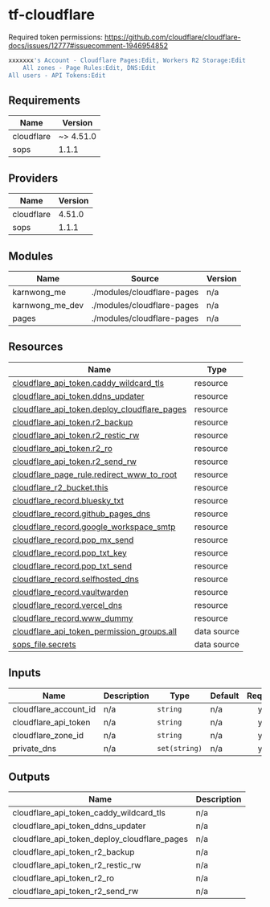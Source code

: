 # tf-cloudflare

Required token permissions: <https://github.com/cloudflare/cloudflare-docs/issues/12777#issuecomment-1946954852>

```bash
xxxxxxx's Account - Cloudflare Pages:Edit, Workers R2 Storage:Edit
    All zones - Page Rules:Edit, DNS:Edit
All users - API Tokens:Edit
```

<!-- BEGIN_TF_DOCS -->
## Requirements

| Name | Version |
|------|---------|
| cloudflare | ~> 4.51.0 |
| sops | 1.1.1 |

## Providers

| Name | Version |
|------|---------|
| cloudflare | 4.51.0 |
| sops | 1.1.1 |

## Modules

| Name | Source | Version |
|------|--------|---------|
| karnwong\_me | ./modules/cloudflare-pages | n/a |
| karnwong\_me\_dev | ./modules/cloudflare-pages | n/a |
| pages | ./modules/cloudflare-pages | n/a |

## Resources

| Name | Type |
|------|------|
| [cloudflare_api_token.caddy_wildcard_tls](https://registry.terraform.io/providers/cloudflare/cloudflare/latest/docs/resources/api_token) | resource |
| [cloudflare_api_token.ddns_updater](https://registry.terraform.io/providers/cloudflare/cloudflare/latest/docs/resources/api_token) | resource |
| [cloudflare_api_token.deploy_cloudflare_pages](https://registry.terraform.io/providers/cloudflare/cloudflare/latest/docs/resources/api_token) | resource |
| [cloudflare_api_token.r2_backup](https://registry.terraform.io/providers/cloudflare/cloudflare/latest/docs/resources/api_token) | resource |
| [cloudflare_api_token.r2_restic_rw](https://registry.terraform.io/providers/cloudflare/cloudflare/latest/docs/resources/api_token) | resource |
| [cloudflare_api_token.r2_ro](https://registry.terraform.io/providers/cloudflare/cloudflare/latest/docs/resources/api_token) | resource |
| [cloudflare_api_token.r2_send_rw](https://registry.terraform.io/providers/cloudflare/cloudflare/latest/docs/resources/api_token) | resource |
| [cloudflare_page_rule.redirect_www_to_root](https://registry.terraform.io/providers/cloudflare/cloudflare/latest/docs/resources/page_rule) | resource |
| [cloudflare_r2_bucket.this](https://registry.terraform.io/providers/cloudflare/cloudflare/latest/docs/resources/r2_bucket) | resource |
| [cloudflare_record.bluesky_txt](https://registry.terraform.io/providers/cloudflare/cloudflare/latest/docs/resources/record) | resource |
| [cloudflare_record.github_pages_dns](https://registry.terraform.io/providers/cloudflare/cloudflare/latest/docs/resources/record) | resource |
| [cloudflare_record.google_workspace_smtp](https://registry.terraform.io/providers/cloudflare/cloudflare/latest/docs/resources/record) | resource |
| [cloudflare_record.pop_mx_send](https://registry.terraform.io/providers/cloudflare/cloudflare/latest/docs/resources/record) | resource |
| [cloudflare_record.pop_txt_key](https://registry.terraform.io/providers/cloudflare/cloudflare/latest/docs/resources/record) | resource |
| [cloudflare_record.pop_txt_send](https://registry.terraform.io/providers/cloudflare/cloudflare/latest/docs/resources/record) | resource |
| [cloudflare_record.selfhosted_dns](https://registry.terraform.io/providers/cloudflare/cloudflare/latest/docs/resources/record) | resource |
| [cloudflare_record.vaultwarden](https://registry.terraform.io/providers/cloudflare/cloudflare/latest/docs/resources/record) | resource |
| [cloudflare_record.vercel_dns](https://registry.terraform.io/providers/cloudflare/cloudflare/latest/docs/resources/record) | resource |
| [cloudflare_record.www_dummy](https://registry.terraform.io/providers/cloudflare/cloudflare/latest/docs/resources/record) | resource |
| [cloudflare_api_token_permission_groups.all](https://registry.terraform.io/providers/cloudflare/cloudflare/latest/docs/data-sources/api_token_permission_groups) | data source |
| [sops_file.secrets](https://registry.terraform.io/providers/carlpett/sops/1.1.1/docs/data-sources/file) | data source |

## Inputs

| Name | Description | Type | Default | Required |
|------|-------------|------|---------|:--------:|
| cloudflare\_account\_id | n/a | `string` | n/a | yes |
| cloudflare\_api\_token | n/a | `string` | n/a | yes |
| cloudflare\_zone\_id | n/a | `string` | n/a | yes |
| private\_dns | n/a | `set(string)` | n/a | yes |

## Outputs

| Name | Description |
|------|-------------|
| cloudflare\_api\_token\_caddy\_wildcard\_tls | n/a |
| cloudflare\_api\_token\_ddns\_updater | n/a |
| cloudflare\_api\_token\_deploy\_cloudflare\_pages | n/a |
| cloudflare\_api\_token\_r2\_backup | n/a |
| cloudflare\_api\_token\_r2\_restic\_rw | n/a |
| cloudflare\_api\_token\_r2\_ro | n/a |
| cloudflare\_api\_token\_r2\_send\_rw | n/a |
<!-- END_TF_DOCS -->
